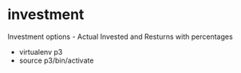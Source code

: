 # investment

Investment options - Actual Invested and Resturns with percentages

- virtualenv p3
- source p3/bin/activate
